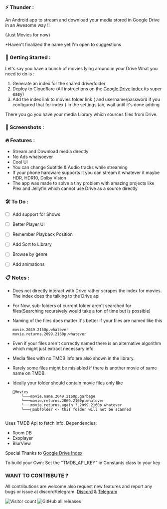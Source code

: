 ### **⚡ Thunder** :

An Android app to stream and download your media stored in Google Drive in an Awesome way !!

(Just Movies for now)

*Haven't finalized the name yet I'm open to suggestions

### **🔘 Getting Started** :

Let's say you have a bunch of movies lying around in your Drive 
What you need to do is : 
1. Generate an index for the shared drive/folder
2. Deploy to Cloudflare (All instructions on the [Google Drive Index](https://gitlab.com/GoogleDriveIndex/Google-Drive-Index) its super easy)
3. Add the index link to movies folder link ( and username/password if you configured that for index ) in the settings tab, wait until it's done adding  

There you go you have your media Library which sources files from Drive.

### **📱 Screenshots** :


### **🔥 Features** :

- Stream and Download media directly
- No Ads whatsoever
- Cool UI
- You can change Subtitle & Audio tracks while streaming 
- If your phone hardware supports it you can stream it whatever it maybe HDR, HDR10, Dolby Vision
- The app was made to solve a tiny problem with amazing projects like Plex and Jellyfin which cannot use Drive as a source directly



### **🛠️ To Do** :

- [ ] Add support for Shows
- [ ] Better Player UI
- [ ] Remember Playback Position 
- [ ] Add Sort to Library
- [ ] Browse by genre 
- [ ] Add animations
 

### **📋 Notes** :

- Does not directly interact with Drive rather scrapes the index for movies. The index does the talking to the Drive api

- For Now, sub-folders of current folder aren't searched for files(Searching recursively would take a ton of time but is possible)

- Naming of the files does matter it's better if your files are named like this
	```
	movie.2049.2160p.whatever
	movie.returns.2099.2160p.whatever

- Even if your files aren't correctly named there is an alternative algorithm which might just extract necessary info.

- Media files with no TMDB info are also shown in the library.

- Rarely some files might be mislabled if there is another movie of same name on TMDB.

- Ideally your folder should contain movie files only like

	``` 
	📂Movies
		└───movie.name.2049.2160p.garbage
		└───movie.returns.2069.2160p.whatever
		└───movie.returns.again.?.2099.2160p.whatever
		└───📂Subfolder <- this folder will not be scanned
		

Uses TMDB Api to fetch info.
Dependencies:
- Room DB
- Exoplayer
- BlurView

Special Thanks to [Google Drive Index](https://gitlab.com/GoogleDriveIndex/Google-Drive-Index)

To build your Own:
Set the "TMDB_API_KEY" in Constants class to your key

### WANT TO CONTRIBUTE ?

All contributions are welcome also request new features and report any bugs or issue at discord/telegram.
[Discord](https://discord.gg/Y8h26bAm) & [Telegram](https://t.me/+qbLDmvEgC65lMWI1)

![Visitor count](https://shields-io-visitor-counter.herokuapp.com/badge?page=anujd64.Thunder)
![GitHub all releases](https://img.shields.io/github/downloads/anujd64/Thunder/total)
